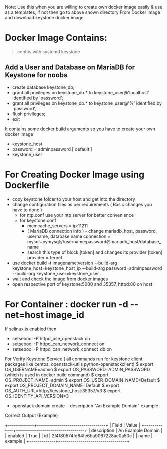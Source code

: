 Note: Use this when you are willing to create own docker image easily & use as a templates, 
      if not then go to above shown directory From Docker image and download keystone docker image

# Docker Image Contains:
> centos with systemd
> keystone

Add a User and Database on MariaDB for Keystone
for noobs
---
* create database keystone_db;
* grant all privileges on keystone_db.* to keystone_user@'localhost' identified by 'password'; 
* grant all privileges on keystone_db.* to keystone_user@'%' identified by 'password';
* flush privileges;
* exit

It contains some docker build arguments so you have to create your own docker image 
* keystone_host
* password = adminpassword [ default ]
* keystone_user

# For Creating Docker Image using Dockerfile
* copy keystone folder to your host and get into the directory
* change configuration files as per requirements  ( Basic changes you have to done )
  * for ntp.conf
    use your ntp server for better convenience  
  * for keystone.conf 
    * memcache_servers = ip:11211
    * ( MariaDB connection info ) - change mariadb_host, password, username, database name
      connection = mysql+pymysql://username:password@mariadb_host/database_name
    * search this type of block [token] and changes its provider 
      [token]
      provider = fernet     
* use docker build -t imagename:version --build-arg keystone_host=keystone_host_ip --build-arg password=adminpassword \
     --build-arg keystone_user=keystone_user .
* wait and check the image from docker images
* open respective port of keystone:5000 and 35357, httpd:80 on host

# For Container : docker run -d --net=host image_id

If selinux is enabled then
* setsebool -P httpd_use_openstack on 
* setsebool -P httpd_can_network_connect on 
* setsebool -P httpd_can_network_connect_db on 

For Verify Keystone Service ( all commands run for keystone client packages like centos: openstack-utils python-openstackclient)
$ export OS_USERNAME=admin
$ export OS_PASSWORD=ADMIN_PASSWORD (which is used in docker build command)
$ export OS_PROJECT_NAME=admin
$ export OS_USER_DOMAIN_NAME=Default
$ export OS_PROJECT_DOMAIN_NAME=Default
$ export OS_AUTH_URL=http://keystone_host:35357/v3
$ export OS_IDENTITY_API_VERSION=3

* openstack domain create --description "An Example Domain" example

Correct Output (Example)

+-------------+----------------------------------+
| Field       | Value                            |
+-------------+----------------------------------+
| description | An Example Domain                |
| enabled     | True                             |
| id          | 2f4f80574fd84fe6ba9067228ae0a50c |
| name        | example                          |
+-------------+----------------------------------+


